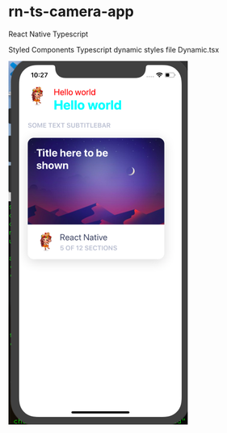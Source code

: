 # rn-ts-camera-app
React Native Typescript

Styled Components Typescript dynamic styles file Dynamic.tsx

<img src="./assets/1.png" />

